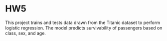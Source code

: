 # HW5
This project trains and tests data drawn from the Titanic dataset to perform logistic regression. The model predicts survivability of passengers based on class, sex, and age. 
